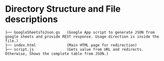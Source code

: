 # Directory Structure and File descriptions
```````````````````````````````````````
├── GoogleSheetsToJson.gs 	(Google App script to generate JSON from google sheets and provide REST response. Usage direction is inside the file.)
├── index.html 				(Main HTML page for redirection)
├── script.js 				(Gets value from URL and redirects. Otherwise, Shows the complete table from JSON.)
```````````````````````````````````````